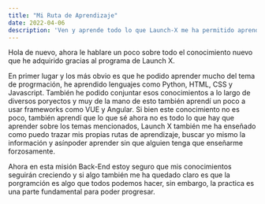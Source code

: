 ```yaml
---
title: "Mi Ruta de Aprendizaje"
date: 2022-04-06
description: 'Ven y aprende todo lo que Launch-X me ha permitido aprender'
---
```


Hola de nuevo, ahora le hablare un poco sobre todo el conocimiento nuevo que he adquirido gracias al programa de Launch X.

En primer lugar y los más obvio es que he podido aprender mucho del tema de progrmación, he aprendido lenguajes como Python, HTML, CSS y Javascript. También he podido conjuntar esos conocimientos a lo largo de diversos poryectos y muy de la mano de esto también aprendí un poco a usar frameworks como VUE y Angular.
Si bien este conocimiento no es poco, también aprendí que lo que sé ahora no es todo lo que hay que aprender sobre los temas mencionados, Launch X también me ha enseñado como puedo trazar mis propias rutas de aprendizaje, buscar yo mismo la información y asínpoder aprender sin que alguien tenga que enseñarme forzosamente.

Ahora en esta misión Back-End estoy seguro que mis conocimientos seguirán creciendo y si algo también me ha quedado claro es que la porgramción es algo que todos podemos hacer, sin embargo, la practica es una parte fundamental para poder progresar.
